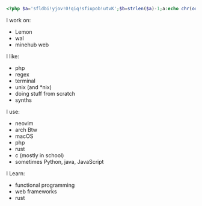 ```php
<?php $a='sfldbi!yjov!0!qiq!sfiupob!utvK';$b=strlen($a)-1;a:echo chr(ord($a[$b])-1);$b--;if($b>=0){goto a;}echo PHP_EOL;
```

I work on:
- Lemon
- wal
- minehub web

I like:
- php
- regex
- terminal
- unix (and *nix)
- doing stuff from scratch
- synths

I use:
- neovim
- arch Btw 
- macOS
- php
- rust
- c (mostly in school)
- sometimes Python, java, JavaScript

I Learn:
- functional programming
- web frameworks
- rust
